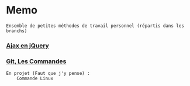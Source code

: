 # Memo
    Ensemble de petites méthodes de travail personnel (répartis dans les branchs)

### [Ajax en jQuery](https://github.com/YlrahcPlay/Memo/tree/Ajax)
### [Git, Les Commandes](https://github.com/YlrahcPlay/Memo/tree/Git)

    En projet (Faut que j'y pense) :
        Commande Linux
